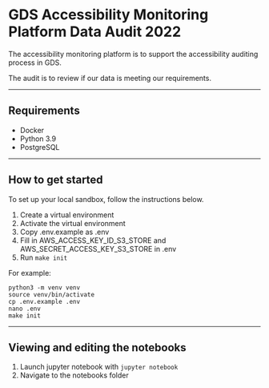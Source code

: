 # GDS Accessibility Monitoring Platform Data Audit 2022

The accessibility monitoring platform is to support the accessibility auditing process in GDS.

The audit is to review if our data is meeting our requirements.

---

## Requirements

- Docker
- Python 3.9
- PostgreSQL

---

## How to get started

To set up your local sandbox, follow the instructions below.

1. Create a virtual environment
2. Activate the virtual environment
3. Copy .env.example as .env
4. Fill in AWS_ACCESS_KEY_ID_S3_STORE and AWS_SECRET_ACCESS_KEY_S3_STORE in .env
5. Run `make init`

For example:

```
python3 -m venv venv
source venv/bin/activate
cp .env.example .env
nano .env
make init
```

---

## Viewing and editing the notebooks

1. Launch jupyter notebook with `jupyter notebook`
2. Navigate to the notebooks folder
